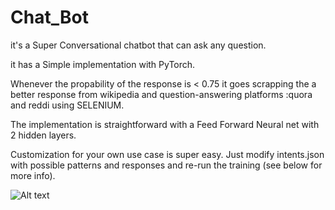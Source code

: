 # Chat_Bot

it's a Super Conversational chatbot that can ask any question.

it has a Simple  implementation with PyTorch. 

Whenever the propability of the response is < 0.75 it goes scrapping the a better response from wikipedia and question-answering platforms :quora and reddi using SELENIUM.

The implementation is straightforward with a Feed Forward Neural net with 2 hidden layers.

Customization for your own use case is super easy. Just modify intents.json with possible patterns and responses and re-run the training (see below for more info).


![Alt text](/Chat_Bot/3.png?raw=true "Titl3.png")
